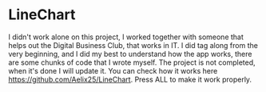 # LineChart
I didn't work alone on this project, I worked together with someone that helps out the Digital Business Club, that works in IT. I did tag along from the very beginning, and I did my best to understand how the app works, there are some chunks of code that I wrote myself. The project is not completed, when it's done I will update it.
You can check how it works here https://github.com/Aelix25/LineChart. Press ALL to make it work properly.
